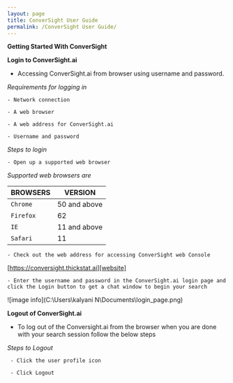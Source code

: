 ```yaml
---
layout: page
title: ConverSight User Guide
permalink: /ConverSight User Guide/
---
```

**Getting Started With ConverSight**

**Login to ConverSight.ai**

   * Accessing ConverSight.ai from browser using username and password.

*Requirements for logging in*

    - Network connection

    - A web browser

    - A web address for ConverSight.ai

    - Username and password

*Steps to login*

    - Open up a supported web browser

  *Supported web browsers are*

  |  BROWSERS  |   VERSION    |
  |------------|--------------|
  |   `Chrome` | 50 and above |
  |   `Firefox`| 62           |
  |   `IE`     | 11 and above |
  |   `Safari` | 11           |

    - Check out the web address for accessing ConverSight web Console

[https://conversight.thickstat.ai][website]

[website]: https://conversight.thickstat.ai


    - Enter the username and password in the ConverSight.ai login page and click the Login button to get a chat window to begin your search

  ![image info](C:\Users\kalyani N\Documents\login_page.png)


 **Logout of ConverSight.ai**

   * To log out of the Conversight.ai from the browser when you are done with your search session follow the below steps

 *Steps to Logout*

     - Click the user profile icon

     - Click Logout
